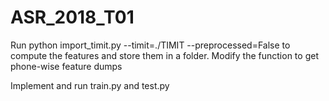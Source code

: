 # ASR_2018_T01
Run python import_timit.py --timit=./TIMIT --preprocessed=False
to compute the features and store them in a folder.
Modify the function to get phone-wise feature dumps

Implement and run train.py and test.py
